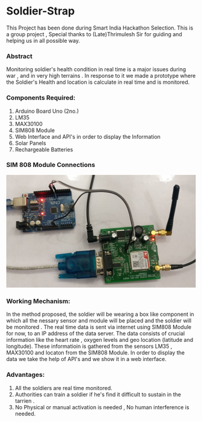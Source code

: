 # Soldier-Strap
This Project has been done during Smart India Hackathon Selection.
This is a group project , Special thanks to (Late)Thrimulesh Sir for guiding and helping us in all possible way.

### Abstract
Monitoring soldier's health condition in real time is a major issues during war , and in very high terrains . In response to it we made a prototype where the Soldier's Health and location is calculate in real time and is monitored.

### Components Required:
1. Arduino Board Uno (2no.)
2. LM35
3. MAX30100
4. SIM808 Module
5. Web Interface and API's in order to display the Information
6. Solar Panels
7. Rechargeable Batteries

### SIM 808 Module Connections

![Sim808 Connections](https://raw.githubusercontent.com/UdayKiranPadhy/Soldier-Strap/master/SIM808%20Code%20From%20YT/sim808_2_ok.jpg)

### Working Mechanism:
In the method proposed, the soldier will be wearing a box like component in which all the nessary sensor and module will be placed and the soldier will be monitored . The real time data is sent via internet using SIM808 Module for now, to an IP address of the data server. The data consists of crucial information like the heart rate , oxygen levels and geo location (latitude and longitude). These informatioin is gathered from the sensors LM35 , MAX30100 and locaton from the SIM808 Module. In order to display the data we take the help of API's and we show it in a web interface.

### Advantages:
1. All the soldiers are real time monitored.
2. Authorities can train a soldier if he's find it difficult to sustain in the tarrien .
3. No Physical or manual activation is needed , No human interference is needed.


